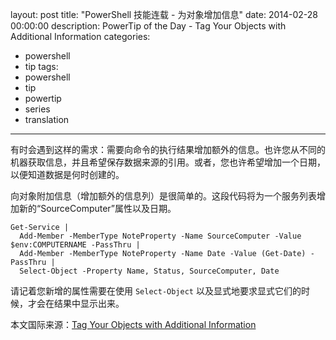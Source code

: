 ﻿layout: post
title: "PowerShell 技能连载 - 为对象增加信息"
date: 2014-02-28 00:00:00
description: PowerTip of the Day - Tag Your Objects with Additional Information
categories:
- powershell
- tip
tags:
- powershell
- tip
- powertip
- series
- translation
---
有时会遇到这样的需求：需要向命令的执行结果增加额外的信息。也许您从不同的机器获取信息，并且希望保存数据来源的引用。或者，您也许希望增加一个日期，以便知道数据是何时创建的。

向对象附加信息（增加额外的信息列）是很简单的。这段代码将为一个服务列表增加新的“SourceComputer”属性以及日期。

	Get-Service |
	  Add-Member -MemberType NoteProperty -Name SourceComputer -Value $env:COMPUTERNAME -PassThru |
	  Add-Member -MemberType NoteProperty -Name Date -Value (Get-Date) -PassThru |
	  Select-Object -Property Name, Status, SourceComputer, Date

请记着您新增的属性需要在使用 `Select-Object` 以及显式地要求显式它们的时候，才会在结果中显示出来。

<!--more-->
本文国际来源：[Tag Your Objects with Additional Information](http://powershell.com/cs/blogs/tips/archive/2014/02/28/tag-your-objects-with-additional-information.aspx)

